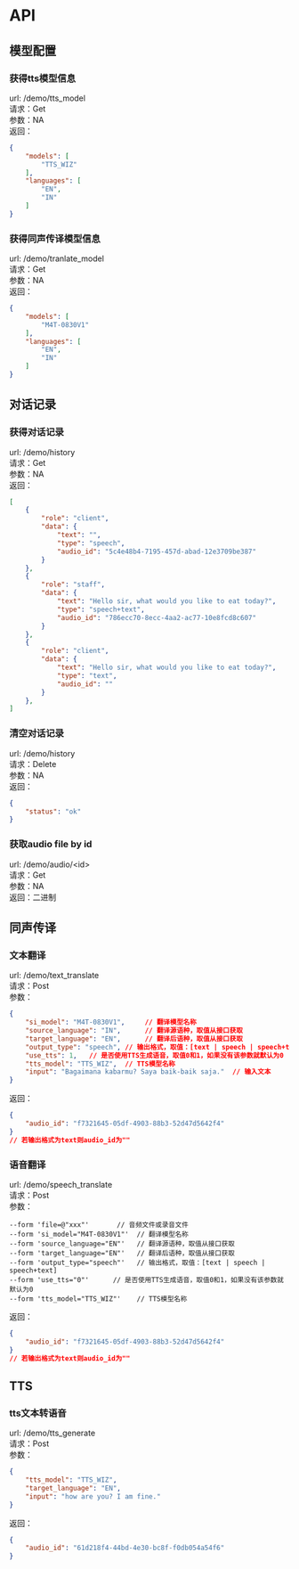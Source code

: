 # API

## 模型配置
### 获得tts模型信息
url: /demo/tts_model  
请求：Get  
参数：NA  
返回：
``` json
{
    "models": [
        "TTS_WIZ"
    ],
    "languages": [
        "EN",
        "IN"
    ]
}
```

### 获得同声传译模型信息
url: /demo/tranlate_model  
请求：Get  
参数：NA  
返回：
``` json
{
    "models": [
        "M4T-0830V1"
    ],
    "languages": [
        "EN",
        "IN"
    ]
}
```

## 对话记录
### 获得对话记录
url: /demo/history   
请求：Get  
参数：NA  
返回： 
``` json
[
    {
        "role": "client",
        "data": {
            "text": "",
            "type": "speech",
            "audio_id": "5c4e48b4-7195-457d-abad-12e3709be387"
        }
    },
    {
        "role": "staff",
        "data": {
            "text": "Hello sir, what would you like to eat today?",
            "type": "speech+text",
            "audio_id": "786ecc70-8ecc-4aa2-ac77-10e8fcd8c607"
        }
    },
    {
        "role": "client",
        "data": {
            "text": "Hello sir, what would you like to eat today?",
            "type": "text",
            "audio_id": ""
        }
    },
]
```

### 清空对话记录
url: /demo/history   
请求：Delete  
参数：NA  
返回：
``` json
{
    "status": "ok"
}
```

### 获取audio file by id
url: /demo/audio/\<id>  
请求：Get  
参数：NA  
返回：二进制  


## 同声传译
### 文本翻译
url: /demo/text_translate  
请求：Post  
参数：
``` json
{
    "si_model": "M4T-0830V1",     // 翻译模型名称
    "source_language": "IN",      // 翻译源语种，取值从接口获取
    "target_language": "EN",      // 翻译后语种，取值从接口获取
    "output_type": "speech", // 输出格式，取值：[text | speech | speech+text]
    "use_tts": 1,   // 是否使用TTS生成语音，取值0和1，如果没有该参数就默认为0
    "tts_model": "TTS_WIZ",  // TTS模型名称
    "input": "Bagaimana kabarmu? Saya baik-baik saja."  // 输入文本
}
```
返回：
``` json
{
    "audio_id": "f7321645-05df-4903-88b3-52d47d5642f4"
}
// 若输出格式为text则audio_id为""
```

### 语音翻译
url: /demo/speech_translate  
请求：Post  
参数：
``` form-data
--form 'file=@"xxx"'       // 音频文件或录音文件
--form 'si_model="M4T-0830V1"'  // 翻译模型名称
--form 'source_language="EN"'   // 翻译源语种，取值从接口获取
--form 'target_language="EN"'   // 翻译后语种，取值从接口获取
--form 'output_type="speech"'   // 输出格式，取值：[text | speech | speech+text]
--form 'use_tts="0"'      // 是否使用TTS生成语音，取值0和1，如果没有该参数就默认为0
--form 'tts_model="TTS_WIZ"'    // TTS模型名称
```
返回：
``` json
{
    "audio_id": "f7321645-05df-4903-88b3-52d47d5642f4"
}
// 若输出格式为text则audio_id为""
```

## TTS
### tts文本转语音
url: /demo/tts_generate  
请求：Post  
参数：
``` json
{
    "tts_model": "TTS_WIZ",
    "target_language": "EN",
    "input": "how are you? I am fine."
}
```
返回：
``` json
{
    "audio_id": "61d218f4-44bd-4e30-bc8f-f0db054a54f6"
}
```